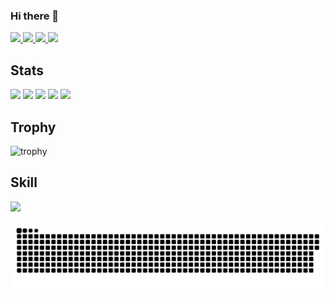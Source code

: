 ### Hi there 👋


<p align="left">
  <a href="https://github.com/Daisuke106">
    <img height="20" src="https://komarev.com/ghpvc/?username=Daisuke106" />
  </a>
  <a href="https://github.com/Daisuke106">
    <img height="20" src="https://img.shields.io/github/followers/Daisuke106?label=follow&logo=github&style=flat" />
  </a>
  <a href="http://qiita.com/Daisuke_106">
    <img height="20" src="https://qiita-badge.apiapi.app/s/Daisuke_106/posts.svg" />
  </a>
  <a href="http://qiita.com/Daisuke_106">
    <img height="20" src="https://qiita-badge.apiapi.app/s/Daisuke_106/contributions.svg" />
  </a>
</p>

## Stats
![](http://github-profile-summary-cards.vercel.app/api/cards/profile-details?username=Daisuke106&theme=gruvbox)
![](http://github-profile-summary-cards.vercel.app/api/cards/repos-per-language?username=Daisuke106&theme=gruvbox)
![](http://github-profile-summary-cards.vercel.app/api/cards/most-commit-language?username=Daisuke106&theme=gruvbox)
![](http://github-profile-summary-cards.vercel.app/api/cards/stats?username=Daisuke106&theme=gruvbox)
![](http://github-profile-summary-cards.vercel.app/api/cards/productive-time?username=Daisuke106&theme=gruvbox&utcOffset=9)

## Trophy
![trophy](https://github-profile-trophy.vercel.app/?username=Daisuke106&theme=gruvbox)

## Skill
![](https://skillicons.dev/icons?i=html,css,js,py,django,php,aws,kotlin)

![](https://raw.githubusercontent.com/Daisuke106/Daisuke106/output/github-contribution-grid-snake.svg)



<!--
**Daisuke106/Daisuke106** is a ✨ _special_ ✨ repository because its `README.md` (this file) appears on your GitHub profile.

Here are some ideas to get you started:

- 🔭 I’m currently working on ...
- 🌱 I’m currently learning ...
- 👯 I’m looking to collaborate on ...
- 🤔 I’m looking for help with ...
- 💬 Ask me about ...
- 📫 How to reach me: ...
- 😄 Pronouns: ...
- ⚡ Fun fact: ...
-->
